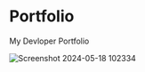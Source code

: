 # Portfolio
My Devloper Portfolio 

![Screenshot 2024-05-18 102334](https://github.com/saikiranippili/Portfolio/assets/39434000/a05185c2-32e6-48c9-9f87-ced0440abc9b)
